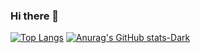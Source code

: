 ### Hi there 👋
<!-- Markdown -->
[![Top Langs](https://github-readme-stats.vercel.app/api/top-langs/?username=Terencehdl&layout=donut)](https://github.com/anuraghazra/github-readme-stats)
[![Anurag's GitHub stats-Dark](https://github-readme-stats.vercel.app/api?username=Terencehdl&show_icons=true&theme=dark#gh-dark-mode-only)](https://github.com/anuraghazra/github-readme-stats#gh-dark-mode-only)

<!--
**Terencehdl/Terencehdl** is a ✨ _special_ ✨ repository because its `README.md` (this file) appears on your GitHub profile.

Here are some ideas to get you started:

- 🔭 I’m currently working on ...
- 🌱 I’m currently learning ...
- 👯 I’m looking to collaborate on ...
- 🤔 I’m looking for help with ...
- 💬 Ask me about ...
- 📫 How to reach me: ...
- 😄 Pronouns: ...
- ⚡ Fun fact: ...
-->
